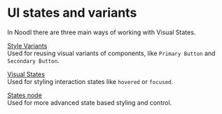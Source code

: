 # UI states and variants

In Noodl there are three main ways of working with Visual States.

[Style Variants](guides/states-and-variants/variants/)<br>
Used for reusing visual variants of components, like `Primary Button` and `Secondary Button`.

[Visual States](guides/states-and-variants/visual-states/)<br>
Used for styling interaction states like `hovered` or `focused`.

[States node](guides/states-and-variants/states-node/)<br>
Used for more advanced state based styling and control.
